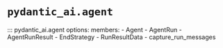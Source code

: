 # `pydantic_ai.agent`

::: pydantic_ai.agent
    options:
        members:
            - Agent
            - AgentRun
            - AgentRunResult
            - EndStrategy
            - RunResultData
            - capture_run_messages
